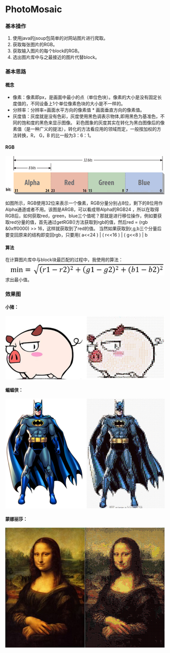   

# PhotoMosaic
### 基本操作
1. 使用java的jsoup包简单的对网站图片进行爬取。
2. 获取每张图片的RGB。
3. 获取输入图片的每个block的RGB。
4. 选出图片库中与之最接近的图片代替block。

### 基本思路
#### 概念
* 像素：像素即px，是画面中最小的点（单位色块）。像素的大小是没有固定长度值的，不同设备上1个单位像素色块的大小是不一样的。
* 分辨率：分辨率=画面水平方向的像素值 * 画面垂直方向的像素值。
* 灰度值：灰度就是没有色彩，灰度使用黑色调表示物体,即用黑色为基准色，不同的饱和度的黑色来显示图像。
彩色图象的灰度其实在转化为黑白图像后的像素值（是一种广义的提法），转化的方法看应用的领域而定，一般按加权的方法转换，R， G，B 的比一般为3：6：1。
#### RGB        
![](ComparePicture/RGB.png)

如图所示，RGB使用32位来表示一个像素，RGB分量分别占8位，剩下的8位用作Alpha通道或者不用。该图是ARGB，可以看成带Alpha的RGB24
，所以在取得RGB后，如何获取red，green，blue三个值呢？那就是进行移位操作，例如要获取red分量的值，首先通过getRGB()方法获取到rgb的值，然后red = (rgb &0xff0000) >> 16，这样就获取到了red的值。
当然如果获取到r,g,b三个分量后要变回原来的结构即变回rgb，只要用( a<<24 ) | ( r<<16 ) | ( g<<8 ) | b
#### 算法
在计算图片库中与block块最匹配的过程中，我使用的算法：   
![](ComparePicture/gongsi.png)  
求出最小值。
### 效果图
#### 小猪：
![](ComparePicture/Pig.jpg)
#### 蝙蝠侠：
![](ComparePicture/Batman.jpg)
#### 蒙娜丽莎：
![](ComparePicture/Monalisa.jpg)

